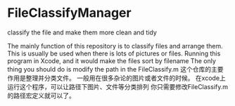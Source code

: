 # FileClassifyManager
classify the file and make them more clean and tidy

The mainly function of this repository is to classify files and arrange them.
This is usually be used when there is lots of pictures or files.
Running this program in Xcode, and it would make the files sort by filename
The only thing you should do is modify the  path  in the FileClassify.m
这个仓库的主要作用是整理并分类文件。
一般用在很多杂论的图片或者文件的时候。
在xcode上运行这个程序，可以让路径下图片、文件等分类排列
你只需要修改FileClassify.m的路径宏定义就可以了。
